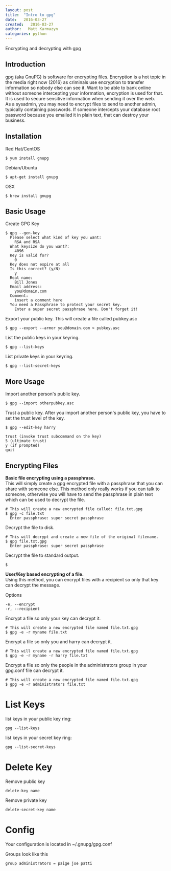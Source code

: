 ```yaml
---
layout: post
title:  "Intro to gpg"
date:   2016-03-27
created:   2016-03-27
author:   Matt Karmazyn
categories: python
---
```

Encrypting and decrypting with gpg

<!--break-->
## Introduction
gpg (aka GnuPG) is software for encrypting files. Encryption is a hot topic in the media right now (2016) as criminals use encryption to transfer information so nobody else can see it. Want to be able to bank online without someone intercepting your information, encryption is used for that. It is used to secure sensitive information when sending it over the web.  
As a sysadmin, you may need to encrypt files to send to another admin, typically containing passwords. If someone intercepts your database root password because you emailed it in plain text, that can destroy your business.

## Installation
Red Hat/CentOS

    $ yum install gnupg

Debian/Ubuntu

    $ apt-get install gnupg

OSX

    $ brew install gnupg

## Basic Usage
Create GPG Key

    $ gpg --gen-key
      Please select what kind of key you want:
        RSA and RSA
      What keysize do you want?:
        4096
      Key is valid for?
        0
      Key does not expire at all
      Is this correct? (y/N)
        y
      Real name:
        Bill Jones
      Email address:
        you@domain.com
      Comment:
        insert a comment here
      You need a Passphrase to protect your secret key.
        Enter a super secret passphrase here. Don't forget it!

Export your public key. This will create a file called pubkey.asc

    $ gpg --export --armor you@domain.com > pubkey.asc

List the public keys in your keyring.

    $ gpg --list-keys

List private keys in your keyring.

    $ gpg --list-secret-keys

## More Usage
Import another person's public key.

    $ gpg --import otherpubkey.asc

Trust a public key. After you import another person's public key, you have to set the trust level of the key.

    $ gpg --edit-key harry

    trust (invoke trust subcommand on the key)
    5 (ultimate trust)
    y (if prompted)
    quit

## Encrypting Files
**Basic file encrypting using a passphrase.**  
This will simply create a gpg encrypted file with a passphrase that you can share with someone else. This method only really works if you can talk to someone, otherwise you will have to send the passphrase in plain text which can be used to decrypt the file.

    # This will create a new encrypted file called: file.txt.gpg
    $ gpg -c file.txt
      Enter passphrase: super secret passphrase

Decrypt the file to disk.

    # This will decrypt and create a new file of the original filename.
    $ gpg file.txt.gpg
      Enter passphrase: super secret passphrase

Decrypt the file to standard output.

    $

**User/Key based encrypting of a file.**  
Using this method, you can encrypt files with a recipient so only that key can decrypt the message.

Options

    -e, --encrypt
    -r, --recipient

Encrypt a file so only your key can decrypt it.

    # This will create a new encrypted file named file.txt.gpg
    $ gpg -e -r myname file.txt


Encrypt a file so only you and harry can decrypt it.

    # This will create a new encrypted file named file.txt.gpg
    $ gpg -e -r myname -r harry file.txt


Encrypt a file so only the people in the administrators group in your gpg.conf file can decrypt it.

    # This will create a new encrypted file named file.txt.gpg
    $ gpg -e -r administrators file.txt

# List Keys
list keys in your public key ring:

    gpg --list-keys

list keys in your secret key ring:

    gpg --list-secret-keys



# Delete Key
Remove public key

    delete-key name

Remove private key

    delete-secret-key name

# Config
Your configuration is located in ~/.gnupg/gpg.conf

Groups look like this

    group administrators = paige joe patti
